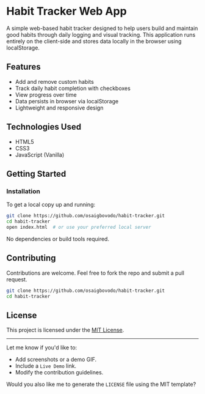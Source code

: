 # Habit Tracker Web App

A simple web-based habit tracker designed to help users build and maintain good habits through daily logging and visual tracking. This application runs entirely on the client-side and stores data locally in the browser using localStorage.

## Features

- Add and remove custom habits
- Track daily habit completion with checkboxes
- View progress over time
- Data persists in browser via localStorage
- Lightweight and responsive design

## Technologies Used

- HTML5
- CSS3
- JavaScript (Vanilla)

## Getting Started

### Installation

To get a local copy up and running:

```bash
git clone https://github.com/osaigbovodo/habit-tracker.git
cd habit-tracker
open index.html  # or use your preferred local server
````

No dependencies or build tools required.

## Contributing

Contributions are welcome. Feel free to fork the repo and submit a pull request.

```bash
git clone https://github.com/osaigbovodo/habit-tracker.git
cd habit-tracker
```

## License

This project is licensed under the [MIT License](./LICENSE).

---

Let me know if you'd like to:

- Add screenshots or a demo GIF.
- Include a `Live Demo` link.
- Modify the contribution guidelines.

Would you also like me to generate the `LICENSE` file using the MIT template?
